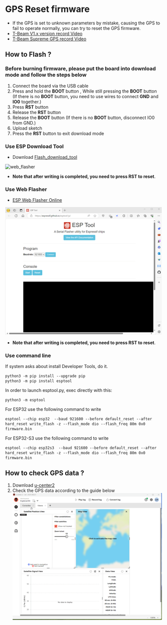
# GPS Reset firmware

- If the GPS is set to unknown parameters by mistake, causing the GPS to fail to operate normally, you can try to reset the GPS firmware.
- [T-Beam V1.x version record Video](https://youtu.be/Otu5d0fB6HU)
- [T-Beam Supreme GPS record Video](https://youtu.be/yYLgRMr5WDY)


## How to Flash ?


### Before burning firmware, please put the board into download mode and follow the steps below

 1. Connect the board via the USB cable
 2. Press and hold the **BOOT** button , While still pressing the **BOOT** button (If there is no **BOOT** button, you need to use wires to connect **GND** and **IO0** together.)
 3. Press **RST** button
 4. Release the **RST** button
 5. Release the **BOOT** button (If there is no **BOOT** button, disconnect IO0 from GND.)
 6. Upload sketch
 7. Press the **RST** button to exit download mode



### Use ESP Download Tool

- Download [Flash_download_tool](https://www.espressif.com.cn/sites/default/files/tools/flash_download_tool_3.9.6_0.zip)

![web_flasher](../images/esp_downloader.gif)

* **Note that after writing is completed, you need to press RST to reset**.

### Use Web Flasher

- [ESP Web Flasher Online](https://espressif.github.io/esptool-js/)

![web_flasher](../images/web_flasher.gif)

* **Note that after writing is completed, you need to press RST to reset**.

### Use command line


If system asks about install Developer Tools, do it.

```
python3 -m pip install --upgrade pip
python3 -m pip install esptool
```

In order to launch esptool.py, exec directly with this:

```
python3 -m esptool
```

For ESP32 use the following command to write

```
esptool --chip esp32  --baud 921600 --before default_reset --after hard_reset write_flash -z --flash_mode dio --flash_freq 80m 0x0 firmware.bin

```


For ESP32-S3 use the following command to write

```
esptool --chip esp32s3  --baud 921600 --before default_reset --after hard_reset write_flash -z --flash_mode dio --flash_freq 80m 0x0 firmware.bin

```

## How to check GPS data ?

1. Download [u-center2](https://www.u-blox.com/en/product/u-center)
2. Check the GPS data according to the guide below
   ![](../images/u-center2.gif)


